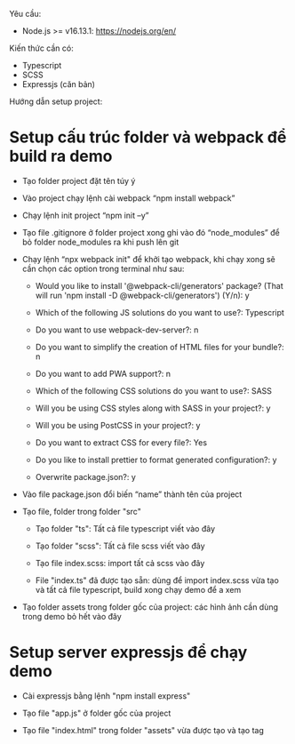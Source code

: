 Yêu cầu: 
- Node.js >= v16.13.1: https://nodejs.org/en/ 

Kiến thức cần có:
- Typescript
- SCSS
- Expressjs (căn bản)

Hướng dẫn setup project: 

# Setup cấu trúc folder và webpack để build ra demo

- Tạo folder project đặt tên túy ý 

- Vào project chạy lệnh cài webpack “npm install webpack” 

- Chạy lệnh init project “npm init –y” 

- Tạo file .gitignore ở folder project xong ghi vào đó “node_modules” để bỏ folder node_modules ra khi push lên git 

- Chạy lệnh “npx webpack init" để khởi tạo webpack, khi chạy xong sẽ cần chọn các option trong terminal như sau: 

    + Would you like to install '@webpack-cli/generators' package? (That will run 'npm install -D @webpack-cli/generators') (Y/n): y

    + Which of the following JS solutions do you want to use?: Typescript

    + Do you want to use webpack-dev-server?: n

    + Do you want to simplify the creation of HTML files for your bundle?: n

    + Do you want to add PWA support?: n

    + Which of the following CSS solutions do you want to use?: SASS

    + Will you be using CSS styles along with SASS in your project?: y

    + Will you be using PostCSS in your project?: y

    + Do you want to extract CSS for every file?: Yes

    + Do you like to install prettier to format generated configuration?: y

    + Overwrite package.json?: y

- Vào file package.json đổi biến “name” thành tên của project

- Tạo file, folder trong folder "src"

    + Tạo folder "ts": Tất cả file typescript viết vào đây

    + Tạo folder "scss": Tất cả file scss viết vào đây

    + Tạo file index.scss: import tất cả scss vào đây

    + File "index.ts" đã được tạo sẵn: dùng để import index.scss vừa tạo và tất cả file typescript, build xong chạy demo để a xem

- Tạo folder assets trong folder gốc của project: các hình ảnh cần dùng trong demo bỏ hết vào đây

# Setup server expressjs để chạy demo

- Cài expressjs bằng lệnh "npm install express"

- Tạo file "app.js" ở folder gốc của project

- Tạo file "index.html" trong folder "assets" vừa được tạo và tạo tag <script src="/assets/main.js"/> ở cuối body

- Vào file "app.js" mới tạo serve file "index.html" vừa tạo ở trên ở port 8001 kèm với tất cả hình ảnh trong folder "assets"

    + Nếu k biết tạo thì vào github của a mà copy code vô: https://github.com/tunanyugen/project-template

- Chạy lệnh "npm run build" để build project
    + Lệnh trên sẽ tạo folder "dist" trong folder gốc của project và compile tất cả code dc import trong file "index.ts" sẽ compile vào file "main.js" trong folder "dist"

- Chạy thử demo bằng lệnh "node app.js" xong vào url "localhost:8001"

- Khi vào được demo thì bấm F12 để xem trong console có log ra "Hello World!" hay k, nếu k có thì setup sai r :v

# NOTE
- Thắc mắc gì thì tự google, hỏi mấy câu trên google có thì a sẽ k trả lời đâu nghe!